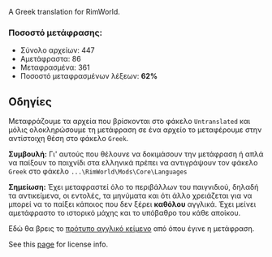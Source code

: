A Greek translation for RimWorld.

### Ποσοστό μετάφρασης:
* Σύνολο αρχείων: 447
* Αμετάφραστα: 86
* Μεταφρασμένα: 361
* Ποσοστό μεταφρασμένων λέξεων: **62%**

## Οδηγίες
Μεταφράζουμε τα αρχεία που βρίσκονται στο φάκελο `Untranslated` και μόλις ολοκληρώσουμε τη μετάφραση σε ένα αρχείο το μεταφέρουμε στην αντίστοιχη θέση στο φάκελο `Greek`.

**Συμβουλή:** Γι' αυτούς που θέλουνε να δοκιμάσουν την μετάφραση ή απλά να παίξουν το παιχνίδι στα ελληνικά πρέπει να αντιγράψουν τον φάκελο `Greek` στο φάκελο `...\RimWorld\Mods\Core\Languages`

**Σημείωση:** Έχει μεταφραστεί όλο το περιβάλλων του παιγνιδιού, δηλαδή τα αντικείμενα, οι εντολές, τα μηνύματα και ότι άλλο χρειάζεται για να μπορεί να το παίξει κάποιος που δεν ξέρει **καθόλου** αγγλικά. Έχει μείνει αμετάφραστο το ιστορικό μάχης και το υπόβαθρο του κάθε αποίκου.

Εδώ θα βρεις το [πρότυπο αγγλικό κείμενο](https://github.com/RimWorld-zh/RimWorld-English) από όπου έγινε η μετάφραση.

See this [page](http://ludeon.com/forums/index.php?topic=2933.0) for license info.
